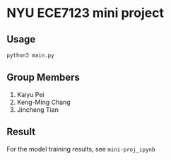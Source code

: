 # NYU ECE7123 mini project

## Usage

```python
python3 main.py
```

## Group Members

1. Kaiyu Pei
2. Keng-Ming Chang
3. Jincheng Tian

## Result

For the model training results, see `mini-proj_ipynb`
